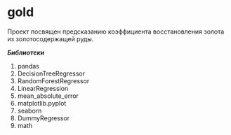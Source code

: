 # gold

Проект посвящен предсказанию коэффициента восстановления золота из золотосодержащей руды. 

***Библиотеки***
1. pandas
2. DecisionTreeRegressor
3. RandomForestRegressor
4. LinearRegression
5. mean_absolute_error
6. matplotlib.pyplot
7. seaborn
8. DummyRegressor
9. math
